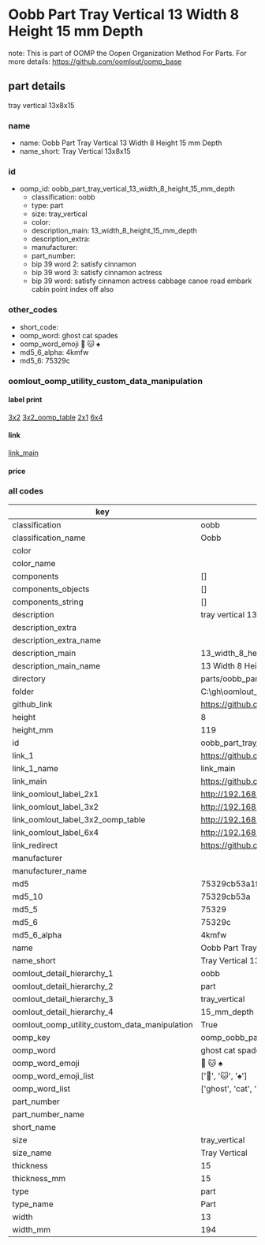 # Oobb Part Tray Vertical 13 Width 8 Height 15 mm Depth  

note: This is part of OOMP the Oopen Organization Method For Parts. For more details: https://github.com/oomlout/oomp_base

##  part details
  



tray vertical 13x8x15



### name
* name: Oobb Part Tray Vertical 13 Width 8 Height 15 mm Depth
* name_short: Tray Vertical 13x8x15 
### id
* oomp_id: oobb_part_tray_vertical_13_width_8_height_15_mm_depth
  * classification: oobb
  * type: part
  * size: tray_vertical
  * color: 
  * description_main: 13_width_8_height_15_mm_depth
  * description_extra: 
  * manufacturer: 
  * part_number: 
  * bip 39 word 2: satisfy cinnamon
  * bip 39 word 3: satisfy cinnamon actress
  * bip 39 word: satisfy cinnamon actress cabbage canoe road embark cabin point index off also

### other_codes
* short_code: 
* oomp_word: ghost cat spades
* oomp_word_emoji :ghost: :cat: :spades:
* md5_6_alpha: 4kmfw
* md5_6: 75329c






### oomlout_oomp_utility_custom_data_manipulation
#### label print
[3x2](http://192.168.1.245:1112/?label=oomp%204kmfw)
[3x2_oomp_table](http://192.168.1.108:1112/?label=oomp%204kmfw)
[2x1](http://192.168.1.242:1112/?label=oomp%204kmfw)
[6x4](http://192.168.1.55:1112/?label=oomp%204kmfw)    

#### link

[link_main](https://github.com/oomlout/oomlout_oobb_version_4_generated_parts/tree/main/navigation_oomp/oobb/part/tray_vertical/13_width_8_height_15_mm_depth/part)                              

#### price







### all codes 
| key | value |  
| --- | --- |  
| classification | oobb |  
| classification_name | Oobb |  
| color |  |  
| color_name |  |  
| components | [] |  
| components_objects | [] |  
| components_string | [] |  
| description | tray vertical 13x8x15 |  
| description_extra |  |  
| description_extra_name |  |  
| description_main | 13_width_8_height_15_mm_depth |  
| description_main_name | 13 Width 8 Height 15 mm Depth |  
| directory | parts/oobb_part_tray_vertical_13_width_8_height_15_mm_depth |  
| folder | C:\gh\oomlout_oobb_version_4_generated_parts\parts\oobb_part_tray_vertical_13_width_8_height_15_mm_depth |  
| github_link | https://github.com/oomlout/oomlout_oomp_part_src/tree/main/parts/oobb_part_tray_vertical_13_width_8_height_15_mm_depth |  
| height | 8 |  
| height_mm | 119 |  
| id | oobb_part_tray_vertical_13_width_8_height_15_mm_depth |  
| link_1 | https://github.com/oomlout/oomlout_oobb_version_4_generated_parts/tree/main/navigation_oomp/oobb/part/tray_vertical/13_width_8_height_15_mm_depth/part |  
| link_1_name | link_main |  
| link_main | https://github.com/oomlout/oomlout_oobb_version_4_generated_parts/tree/main/navigation_oomp/oobb/part/tray_vertical/13_width_8_height_15_mm_depth/part |  
| link_oomlout_label_2x1 | http://192.168.1.242:1112/?label=oomp%204kmfw |  
| link_oomlout_label_3x2 | http://192.168.1.245:1112/?label=oomp%204kmfw |  
| link_oomlout_label_3x2_oomp_table | http://192.168.1.108:1112/?label=oomp%204kmfw |  
| link_oomlout_label_6x4 | http://192.168.1.55:1112/?label=oomp%204kmfw |  
| link_redirect | https://github.com/oomlout/oomlout_oobb_version_4_generated_parts/tree/main/parts/oobb_tray_vertical_13_08_15 |  
| manufacturer |  |  
| manufacturer_name |  |  
| md5 | 75329cb53a1fc90aeb90c1fa058a45fa |  
| md5_10 | 75329cb53a |  
| md5_5 | 75329 |  
| md5_6 | 75329c |  
| md5_6_alpha | 4kmfw |  
| name | Oobb Part Tray Vertical 13 Width 8 Height 15 mm Depth |  
| name_short | Tray Vertical 13x8x15  |  
| oomlout_detail_hierarchy_1 | oobb |  
| oomlout_detail_hierarchy_2 | part |  
| oomlout_detail_hierarchy_3 | tray_vertical |  
| oomlout_detail_hierarchy_4 | 15_mm_depth |  
| oomlout_oomp_utility_custom_data_manipulation | True |  
| oomp_key | oomp_oobb_part_tray_vertical_13_width_8_height_15_mm_depth |  
| oomp_word | ghost cat spades |  
| oomp_word_emoji | :ghost: :cat: :spades: |  
| oomp_word_emoji_list | [':ghost:', ':cat:', ':spades:'] |  
| oomp_word_list | ['ghost', 'cat', 'spades'] |  
| part_number |  |  
| part_number_name |  |  
| short_name |  |  
| size | tray_vertical |  
| size_name | Tray Vertical |  
| thickness | 15 |  
| thickness_mm | 15 |  
| type | part |  
| type_name | Part |  
| width | 13 |  
| width_mm | 194 |  
